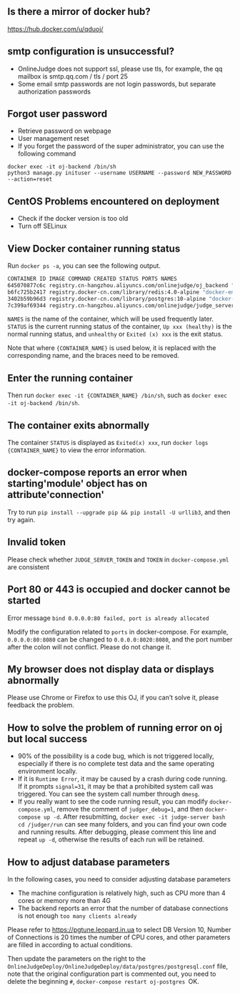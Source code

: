 ## Is there a mirror of docker hub?

https://hub.docker.com/u/qduoj/

## smtp configuration is unsuccessful?

 - OnlineJudge does not support ssl, please use tls, for example, the qq mailbox is smtp.qq.com / tls / port 25
 - Some email smtp passwords are not login passwords, but separate authorization passwords

## Forgot user password

 - Retrieve password on webpage
 - User management reset
 - If you forget the password of the super administrator, you can use the following command

```
docker exec -it oj-backend /bin/sh
python3 manage.py inituser --username USERNAME --password NEW_PASSWORD --action=reset
```

## CentOS Problems encountered on deployment

 - Check if the docker version is too old
 - Turn off SELinux
  
## View Docker container running status

Run `docker ps -a`, you can see the following output.

```bash
CONTAINER ID IMAGE COMMAND CREATED STATUS PORTS NAMES
645070877c6c registry.cn-hangzhou.aliyuncs.com/onlinejudge/oj_backend "/bin/sh -c'sh /app…" About an hour ago Up About an hour (healthy) 0.0.0.0:443->1443/tcp, 0.0 .0.0:80->8000/tcp oj-backend
b6fc725b2417 registry.docker-cn.com/library/redis:4.0-alpine "docker-entrypoint.s..." About an hour ago Up About an hour 6379/tcp oj-redis
3402b59b96d3 registry.docker-cn.com/library/postgres:10-alpine "docker-entrypoint.s..." About an hour ago Up About an hour 5432/tcp oj-postgres
7c399af69344 registry.cn-hangzhou.aliyuncs.com/onlinejudge/judge_server "/bin/sh -c'/bin/ba…" About an hour ago Up About an hour (healthy) 8080/tcp judge-server
```

`NAMES` is the name of the container, which will be used frequently later. `STATUS` is the current running status of the container, `Up xxx (healthy)` is the normal running status, and `unhealthy` or `Exited (x) xxx` is the exit status.

Note that where `{CONTAINER_NAME}` is used below, it is replaced with the corresponding name, and the braces need to be removed.

## Enter the running container

Then run `docker exec -it {CONTAINER_NAME} /bin/sh`, such as `docker exec -it oj-backend /bin/sh`.

## The container exits abnormally

The container `STATUS` is displayed as `Exited(x) xxx`, run `docker logs {CONTAINER_NAME}` to view the error information.

## docker-compose reports an error when starting'module' object has on attribute'connection'

Try to run `pip install --upgrade pip && pip install -U urllib3`, and then try again.

## Invalid token

Please check whether `JUDGE_SERVER_TOKEN` and `TOKEN` in `docker-compose.yml` are consistent

## Port 80 or 443 is occupied and docker cannot be started

Error message `bind 0.0.0.0:80 failed, port is already allocated`

Modify the configuration related to `ports` in docker-compose. For example, `0.0.0.0:80:8080` can be changed to `0.0.0.0:8020:8080`, and the port number after the colon will not conflict. Please do not change it.

## My browser does not display data or displays abnormally

Please use Chrome or Firefox to use this OJ, if you can’t solve it, please feedback the problem.

## How to solve the problem of running error on oj but local success

 - 90% of the possibility is a code bug, which is not triggered locally, especially if there is no complete test data and the same operating environment locally.
 - If it is `Runtime Error`, it may be caused by a crash during code running. If it prompts `signal=31`, it may be that a prohibited system call was triggered. You can see the    system call number through `dmesg`.
 - If you really want to see the code running result, you can modify `docker-compose.yml`, remove the comment of `judger_debug=1`, and then `docker-compose up -d`. After resubmitting, `docker exec -it judge-server bash` `cd /judger/run` can see many folders, and you can find your own code and running results. After debugging, please comment this line and repeat `up -d`, otherwise the results of each run will be retained.

## How to adjust database parameters

In the following cases, you need to consider adjusting database parameters

  - The machine configuration is relatively high, such as CPU more than 4 cores or memory more than 4G
  - The backend reports an error that the number of database connections is not enough `too many clients already`

  Please refer to https://pgtune.leopard.in.ua to select DB Version 10, Number of Connections is 20 times the number of CPU cores, and other parameters are filled in according to actual conditions.

  Then update the parameters on the right to the `OnlineJudgeDeploy/OnlineJudgeDeploy/data/postgres/postgresql.conf` file, note that the original configuration part is commented out, you need to delete the beginning `#`, `docker-compose restart oj-postgres `OK.
